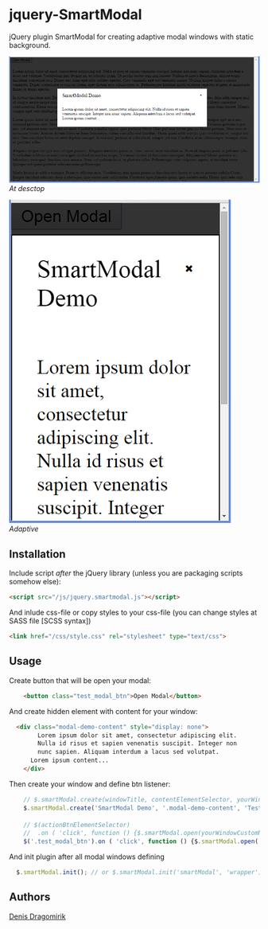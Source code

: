 # jquery-SmartModal
jQuery plugin SmartModal for creating adaptive modal windows with static background.

![Desctop](screenshot1.png "Desctop")
*At desctop*

![Mobile](screenshot2.png "Mobile")
*Adaptive*


## Installation

Include script *after* the jQuery library (unless you are packaging scripts somehow else):

```html
<script src="/js/jquery.smartmodal.js"></script>
```

And inlude css-file or copy styles to your css-file (you can change styles at SASS file [SCSS syntax])

```html
<link href="/css/style.css" rel="stylesheet" type="text/css">
```

## Usage

Create button that will be open your modal:
```html
	<button class="test_modal_btn">Open Modal</button>
```

And create hidden element with content for your window:
```html
  <div class="modal-demo-content" style="display: none">
		Lorem ipsum dolor sit amet, consectetur adipiscing elit. 
		Nulla id risus et sapien venenatis suscipit. Integer non 
		nunc sapien. Aliquam interdum a lacus sed volutpat. 
	  Lorem ipsum content...
	</div>
```

Then create your window and define btn listener:

```javascript
	// $.smartModal.create(windowTitle, contentElementSelector, yourWindowCustomName);
	$.smartModal.create('SmartModal Demo', '.modal-demo-content', 'TestModalClass');
	
	// $(actionBtnElementSelector)
	//	.on ( 'click', function () {$.smartModal.open(yourWindowCustomName);});
	$('.test_modal_btn').on ( 'click', function () {$.smartModal.open('TestModalClass');});
```

And init plugin after all modal windows defining
```javascript
  $.smartModal.init(); // or $.smartModal.init('smartModal', 'wrapper');
```

## Authors

[Denis Dragomirik](https://github.com/denikeweb)
